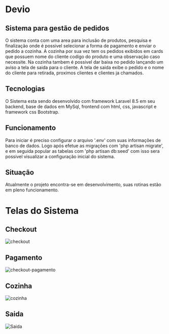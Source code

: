 # Devio
## Sistema para gestão de pedidos

O sistema conta com uma area para inclusão de produtos, pesquisa e finalização onde é possivel selecionar a forma de pagamento e enviar o pedido a cozinha.
A cozinha por sua vez tem os pedidos exibidos em cards que possuem nome do cliente codigo do produto e uma observação caso necessite. Na cozinha tambem é possivel dar baixa no pedido lançando um aviso a tela de saida para o cliente.
A tela de saida exibe o pedido e o nome do cliente para retirada, proximos clientes e clientes ja chamados.

## Tecnologias

O Sistema esta sendo desenvolvido com framework Laravel 8.5 em seu backend, base de dados em MySql, frontend com html, css, javascript e framework css Bootstrap.

## Funcionamento

Para iniciar é preciso configurar o arquivo '.env' com suas informações de banco de dados.
Logo após efetue as migrações com 'php artisan migrate', e em seguida popular as tabelas com 'php artisan db:seed' com isso sera possivel visualizar a configuração inicial do sistema.

## Situação

Atualmente o projeto encontra-se em desenvolvimento, suas rotinas estão em pleno funcionamento.

# Telas do Sistema

## Checkout
![checkout](https://user-images.githubusercontent.com/69776302/132109447-60856f3d-e0c6-4243-ad8e-895b4d6da11a.png)
## Pagamento
![checkout-pagamento](https://user-images.githubusercontent.com/69776302/132109453-ac33f1e5-1962-46f5-8400-bac980ab6637.png)
## Cozinha
![cozinha](https://user-images.githubusercontent.com/69776302/132109461-ea0db9b9-b1f1-4512-a9cc-9fffed8cfaad.png)
## Saida
![Saida](https://user-images.githubusercontent.com/69776302/132109466-090405ca-622e-46b0-9eee-e650e3ce1e6a.png)
